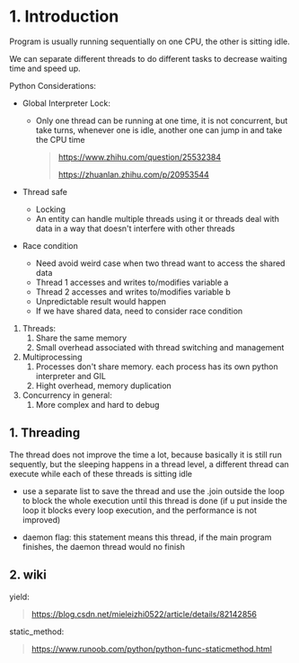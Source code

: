 # 1. Introduction

Program is usually running sequentially on one CPU, the other is sitting idle.

 We can separate different threads to do different tasks to decrease waiting time and speed up.





Python Considerations:

- Global Interpreter Lock:

  - Only one thread can be running at one time, it is not concurrent, but take turns, whenever one is idle, another one can jump in and take the CPU time

    > https://www.zhihu.com/question/25532384
    >
    > https://zhuanlan.zhihu.com/p/20953544

- Thread safe

  - Locking
  - An entity can handle multiple threads using it or threads deal with data in a way that doesn't interfere with other threads

- Race condition

  - Need avoid weird case when two thread want to access the shared data
  - Thread 1 accesses and writes to/modifies variable a
  - Thread 2 accesses and writes to/modifies variable b
  - Unpredictable result would happen
  - If we have shared data, need to consider race condition



1. Threads:
   1. Share the same memory
   2. Small overhead associated with thread switching and management
2. Multiprocessing
   1. Processes don't share memory. each process has its own python interpreter and GIL
   2. Hight overhead, memory duplication
3. Concurrency in general:
   1. More complex and hard to debug



## 1. Threading

The thread does not improve the time a lot, because basically it is still run sequently, but the sleeping happens in a thread level, a different thread can execute while each of these threads is sitting idle



- use a separate list to save the thread and use the .join outside the loop to block the whole execution until this thread is done (if u put inside the loop it blocks every loop execution, and the performance is not improved) 

- daemon flag: this statement means this thread, if the main program finishes, the daemon thread would no  finish



## 2. wiki



yield:

> https://blog.csdn.net/mieleizhi0522/article/details/82142856

static_method:

> https://www.runoob.com/python/python-func-staticmethod.html